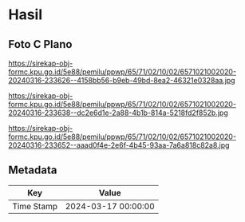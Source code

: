 # Hasil

## Foto C Plano

https://sirekap-obj-formc.kpu.go.id/5e88/pemilu/ppwp/65/71/02/10/02/6571021002020-20240316-233626--4158bb56-b9eb-49bd-8ea2-46321e0328aa.jpg

https://sirekap-obj-formc.kpu.go.id/5e88/pemilu/ppwp/65/71/02/10/02/6571021002020-20240316-233638--dc2e6d1e-2a88-4b1b-814a-5218fd2f852b.jpg

https://sirekap-obj-formc.kpu.go.id/5e88/pemilu/ppwp/65/71/02/10/02/6571021002020-20240316-233652--aaad0f4e-2e6f-4b45-93aa-7a6a818c82a8.jpg


## Metadata

| Key        | Value               |
| ---------- | ------------------- |
| Time Stamp | 2024-03-17 00:00:00 |



